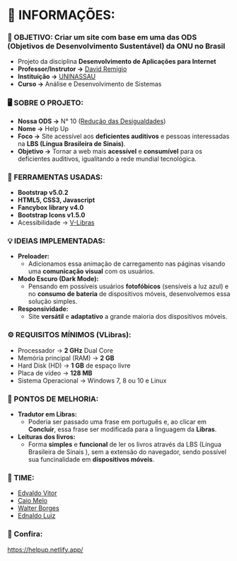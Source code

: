 # 🚀 INFORMAÇÕES:

### 🔎 OBJETIVO: **Criar um site com base em uma das ODS (Objetivos de Desenvolvimento Sustentável) da ONU no Brasil**
- Projeto da disciplina **Desenvolvimento de Aplicações para Internet** 
- **Professor/Instrutor ->** [David Remígio](https://br.linkedin.com/in/david-remigio-8b194218)
- **Instituição ->** [UNINASSAU](https://www.instagram.com/uninassau.caxanga_/)
- **Curso ->** Análise e Desenvolvimento de Sistemas

### 🖥️ SOBRE O PROJETO:    
- **Nossa ODS ->** N° 10 ([Redução das Desigualdades](https://brasil.un.org/pt-br/sdgs/10))
- **Nome ->** Help Up
- **Foco ->** Site acessível aos **deficientes auditivos** e pessoas interessadas na **LBS (Língua Brasileira de Sinais)**.
- **Objetivo ->** Tornar a web mais **acessível** e **consumível** para os deficientes auditivos, igualitando a rede mundial tecnológica.

### 🔧 FERRAMENTAS USADAS:
- **Bootstrap v5.0.2**
- **HTML5, CSS3, Javascript**
- **Fancybox library v4.0**
- **Bootstrap Icons v1.5.0**
- Acessibilidade -> [V-Libras](https://www.gov.br/governodigital/pt-br/vlibras)

### 💡 IDEIAS IMPLEMENTADAS:
- **Preloader:**
    - Adicionamos essa animação de carregamento nas páginas visando uma **comunicação visual** com os usuários.
- **Modo Escuro (Dark Mode):** 
    - Pensando em possíveis usuários **fotofóbicos** (sensíveis a luz azul) e no **consumo de bateria** de dispositivos móveis, desenvolvemos essa solução simples.
- **Responsividade:** 
    - Site **versátil** e **adaptativo** a grande maioria dos dispositivos móveis.
    
### ⚙️ REQUISITOS MÍNIMOS (VLibras):
- Processador -> **2 GHz** Dual Core
- Memória principal (RAM) -> **2 GB**
- Hard Disk (HD) -> **1 GB** de espaço livre
- Placa de vídeo -> **128 MB**
- Sistema Operacional -> Windows 7, 8 ou 10 e Linux

### 🧗 PONTOS DE MELHORIA:
- **Tradutor em Libras:**
    - Poderia ser passado uma frase em português e, ao clicar em **Concluir**, essa frase ser modificada para a linguagem da **Libras**.
- **Leituras dos livros:**
    - Forma **simples** e **funcional** de ler os livros através da LBS (Língua Brasileira de Sinais ), sem a extensão do navegador, sendo possível sua funcinalidade em **dispositivos móveis**.
### 👥 TIME:
- [Edvaldo Vitor](https://github.com/edvaldovitor250)
- [Caio Melo](https://github.com/CaioMelo10)
- [Walter Borges](https://github.com/wabpe)
- [Ednaldo Luiz](https://github.com/EdnaldoLuiz)

### 👥 Confira:
https://helpup.netlify.app/
